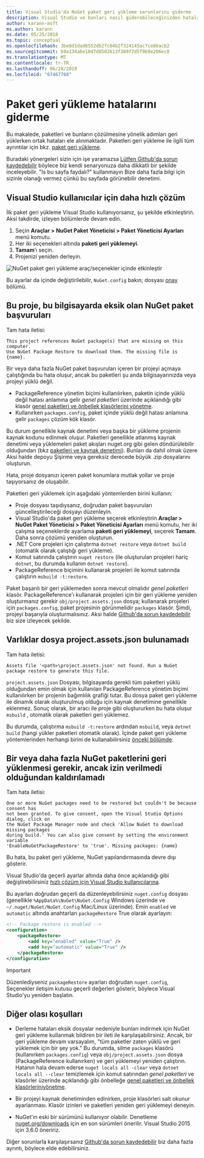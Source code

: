 ```yaml
---
title: Visual Studio'da NuGet paket geri yükleme sorunlarını giderme
description: Visual Studio ve bunları nasıl giderebileceğinizden hatalar ortak NuGet açıklamasını geri yükleyin.
author: karann-msft
ms.author: karann
ms.date: 05/25/2018
ms.topic: conceptual
ms.openlocfilehash: 3be8d1dad6552db2fc04b2f324145ac7ce86acb2
ms.sourcegitcommit: b9a134a6e10d7d8502613f389f7d5f9b9e206ec8
ms.translationtype: MT
ms.contentlocale: tr-TR
ms.lasthandoff: 06/28/2019
ms.locfileid: "67467768"
---
```

# <a name="troubleshooting-package-restore-errors"></a>Paket geri yükleme hatalarını giderme

Bu makalede, paketleri ve bunların çözülmesine yönelik adımları geri yüklerken ortak hataları ele alınmaktadır. Paketleri geri yükleme ile ilgili tüm ayrıntılar için bkz. [paket geri yükleme](../consume-packages/package-restore.md#enable-and-disable-package-restore).

Buradaki yönergeleri sizin için işe yaramazsa [Lütfen Github'da sorun kaydedebilir](https://github.com/NuGet/docs.microsoft.com-nuget/issues) böylece biz kendi senaryonuza daha dikkatli bir şekilde inceleyebilir. "Is bu sayfa faydalı?" kullanmayın Bize daha fazla bilgi için sizinle olanağı vermez çünkü bu sayfada görünebilir denetimi.

## <a name="quick-solution-for-visual-studio-users"></a>Visual Studio kullanıcılar için daha hızlı çözüm

İlk paket geri yükleme Visual Studio kullanıyorsanız, şu şekilde etkinleştirin. Aksi takdirde, izleyen bölümlerde devam edin.

1. Seçin **Araçlar > NuGet Paket Yöneticisi > Paket Yöneticisi Ayarları** menü komutu.
1. Her iki seçenekleri altında **paketi geri yüklemeyi**.
1. **Tamam**’ı seçin.
1. Projenizi yeniden derleyin.

![NuGet paket geri yükleme araç/seçenekler içinde etkinleştir](../consume-packages/media/restore-01-autorestoreoptions.png)

Bu ayarlar da içinde değiştirilebilir, `NuGet.config` bakın; dosyası [onay](#consent) bölümü.

<a name="missing"></a>

## <a name="this-project-references-nuget-packages-that-are-missing-on-this-computer"></a>Bu proje, bu bilgisayarda eksik olan NuGet paket başvuruları

Tam hata iletisi:

```output
This project references NuGet package(s) that are missing on this computer.
Use NuGet Package Restore to download them. The missing file is {name}.
```

Bir veya daha fazla NuGet paket başvuruları içeren bir projeyi açmaya çalıştığında bu hata oluşur, ancak bu paketleri şu anda bilgisayarınızda veya projeyi yüklü değil.

- PackageReference yönetim biçimi kullanılırken, paketin içinde yüklü değil hatası anlamına gelir *genel paketleri* üzerinde açıklandığı gibi klasör [genel paketleri ve önbellek klasörlerini yönetme](managing-the-global-packages-and-cache-folders.md).
- Kullanırken `packages.config`, paket içinde yüklü değil hatası anlamına gelir `packages` çözüm kök klasör.

Bu durum genellikle kaynak denetimi veya başka bir yükleme projenin kaynak kodunu edinmek oluşur. Paketleri genellikle atlanmış kaynak denetimi veya yüklemeleri paket akışları nuget.org gibi gelen döndürülebilir olduğundan (bkz [paketleri ve kaynak denetimi](Packages-and-Source-Control.md)). Bunları da dahil olmak üzere Aksi halde depoyu Şişirme veya gereksiz derecede büyük .zip dosyalarını oluşturun.

Hata, proje dosyanızı içeren paket konumlara mutlak yollar ve proje taşıyorsanız de oluşabilir.

Paketleri geri yüklemek için aşağıdaki yöntemlerden birini kullanın:

- Proje dosyası taşıdıysanız, doğrudan paket başvuruları güncelleştirileceği dosyayı düzenleyin.
- Visual Studio'da paket geri yükleme seçerek etkinleştirin **Araçlar > NuGet Paket Yöneticisi > Paket Yöneticisi Ayarları** menü komutu, her iki çalışma seçeneklerde ayarlama **paketi geri yüklemeyi**, seçerek **Tamam**. Daha sonra çözümü yeniden oluşturun.
- .NET Core projeleri için çalıştırma `dotnet restore` veya `dotnet build` (otomatik olarak çalıştığı geri yükleme).
- Komut satırında çalıştırın `nuget restore` (ile oluşturulan projeleri hariç `dotnet`, bu durumda kullanın `dotnet restore`).
- PackageReference biçimini kullanarak projeleri ile komut satırında çalıştırın `msbuild -t:restore`.

Paket başarılı bir geri yüklemeden sonra mevcut olmalıdır *genel paketleri* klasör. PackageReference'ı kullanarak projeleri için bir geri yükleme yeniden oluşturmanız gerekir `obj/project.assets.json` dosya; kullanarak projeleri için `packages.config`, paket projesinin görünmelidir `packages` klasör. Şimdi, projeyi başarıyla oluşturmalısınız. Aksi halde [Github'da sorun kaydedebilir](https://github.com/NuGet/docs.microsoft.com-nuget/issues) biz size izleyecek şekilde.

<a name="assets"></a>

## <a name="assets-file-projectassetsjson-not-found"></a>Varlıklar dosya project.assets.json bulunamadı

Tam hata iletisi:

```output
Assets file '<path>\project.assets.json' not found. Run a NuGet package restore to generate this file.
```

`project.assets.json` Dosyası, bilgisayarda gerekli tüm paketleri yüklü olduğundan emin olmak için kullanılan PackageReference yönetim biçimi kullanılırken bir projenin bağımlılık grafiği tutar. Bu dosya paket geri yükleme ile dinamik olarak oluşturulmuş olduğu için kaynak denetimine genellikle eklenmez. Sonuç olarak, bir aracı ile proje gibi oluştururken bu hata oluşur `msbuild` , otomatik olarak paketleri geri yüklemez.

Bu durumda, çalıştırma `msbuild -t:restore` ardından `msbuild`, veya `dotnet build` (hangi yükler paketleri otomatik olarak). İçinde paket geri yükleme yöntemlerinden herhangi birini de kullanabilirsiniz [önceki bölümde](#missing).

<a name="consent"></a>

## <a name="one-or-more-nuget-packages-need-to-be-restored-but-couldnt-be-because-consent-has-not-been-granted"></a>Bir veya daha fazla NuGet paketlerini geri yüklenmesi gerekir, ancak izin verilmedi olduğundan kaldırılamadı

Tam hata iletisi:

```output
One or more NuGet packages need to be restored but couldn't be because consent has
not been granted. To give consent, open the Visual Studio Options dialog, click on
the NuGet Package Manager node and check 'Allow NuGet to download missing packages
during build.' You can also give consent by setting the environment variable
'EnableNuGetPackageRestore' to 'true'. Missing packages: {name}
```

Bu hata, bu paket geri yükleme, NuGet yapılandırmasında devre dışı gösterir.

Visual Studio'da geçerli ayarlar altında daha önce açıklandığı gibi değiştirebilirsiniz [hızlı çözüm için Visual Studio kullanıcılarına](#quick-solution-for-visual-studio-users).

Bu ayarları doğrudan geçerli da düzenleyebilirsiniz `nuget.config` dosyası (genellikle `%AppData%\NuGet\NuGet.Config` Windows üzerinde ve `~/.nuget/NuGet/NuGet.Config` Mac/Linux üzerinde). Emin `enabled` ve `automatic` altında anahtarları `packageRestore` True olarak ayarlayın:

```xml
<!-- Package restore is enabled -->
<configuration>
    <packageRestore>
        <add key="enabled" value="True" />
        <add key="automatic" value="True" />
    </packageRestore>
</configuration>
```

> [!Important]
> Düzenlediyseniz `packageRestore` ayarları doğrudan `nuget.config`, Seçenekler iletişim kutusu geçerli değerleri gösterir, böylece Visual Studio'yu yeniden başlatın.

## <a name="other-potential-conditions"></a>Diğer olası koşulları

- Derleme hataları eksik dosyalar nedeniyle bunları indirmek için NuGet geri yükleme kullanmak bildiren bir ileti ile karşılaşabilirsiniz. Ancak, bir geri yükleme devam varsayalım, "tüm paketler zaten yüklü ve geri yüklemek için bir şey yok." Bu durumda, silme `packages` klasörü (kullanırken `packages.config`) veya `obj/project.assets.json` dosya (PackageReference kullanırken) ve geri yüklemeyi yeniden çalıştırın. Hatanın hala devam ederse `nuget locals all -clear` veya `dotnet locals all --clear` temizlemek için komut satırından *genel paketleri* ve klasörler üzerinde açıklandığı gibi önbelleğe [genel paketleri ve önbellek klasörleriniyönetme](managing-the-global-packages-and-cache-folders.md).

- Bir projeyi kaynak denetiminden edinirken, proje klasörleri salt okunur ayarlanması. Klasör izinleri ve paketleri yeniden geri yüklemeyi deneyin.

- NuGet'ın eski bir sürümünü kullanıyor olabilir. Denetleme [nuget.org/downloads](https://www.nuget.org/downloads) için en son sürümleri önerilir. Visual Studio 2015 için 3.6.0 öneririz.

Diğer sorunlarla karşılaşırsanız [Github'da sorun kaydedebilir](https://github.com/NuGet/docs.microsoft.com-nuget/issues) biz daha fazla ayrıntı, böylece elde edebilirsiniz.
